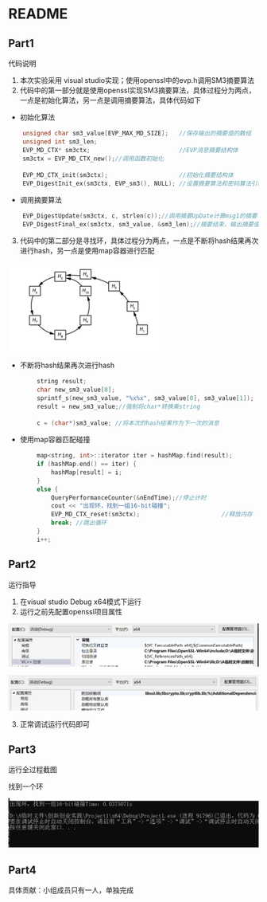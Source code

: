#  README

## Part1

代码说明

1. 本次实验采用 visual studio实现；使用openssl中的evp.h调用SM3摘要算法
1. 代码中的第一部分就是使用openssl实现SM3摘要算法，具体过程分为两点，一点是初始化算法，另一点是调用摘要算法，具体代码如下

* 初始化算法

```c++
 	unsigned char sm3_value[EVP_MAX_MD_SIZE];   //保存输出的摘要值的数组
    unsigned int sm3_len;
    EVP_MD_CTX* sm3ctx;                         //EVP消息摘要结构体
    sm3ctx = EVP_MD_CTX_new();//调用函数初始化

    EVP_MD_CTX_init(sm3ctx);                    //初始化摘要结构体
    EVP_DigestInit_ex(sm3ctx, EVP_sm3(), NULL); //设置摘要算法和密码算法引擎，这里密码算法使用sm3，算法引擎使用OpenSSL默认引擎即软算法
```

* 调用摘要算法

```c++
	EVP_DigestUpdate(sm3ctx, c, strlen(c));//调用摘要UpDate计算msg1的摘要
    EVP_DigestFinal_ex(sm3ctx, sm3_value, &sm3_len);//摘要结束，输出摘要值  
```

3. 代码中的第二部分是寻找环，具体过程分为两点，一点是不断将hash结果再次进行hash，另一点是使用map容器进行匹配

![image-20220730115418031](https://github.com/huayu519/Network-security-work/blob/main/images/image-20220730115418031.png)

* 不断将hash结果再次进行hash

```c++
		string result;
        char new_sm3_value[8];
        sprintf_s(new_sm3_value, "%x%x", sm3_value[0], sm3_value[1]);
        result = new_sm3_value;//强制将char*转换乘string

        c = (char*)sm3_value; //将本次的hash结果作为下一次的消息
```



* 使用map容器匹配碰撞

```c++
		map<string, int>::iterator iter = hashMap.find(result);
        if (hashMap.end() == iter) {
            hashMap[result] = i;
        }
        else {
            QueryPerformanceCounter(&nEndTime);//停止计时  
            cout << "出现环，找到一组16-bit碰撞";
            EVP_MD_CTX_reset(sm3ctx);                       //释放内存
            break; //跳出循环
        }
        i++;
```



## Part2

运行指导

1. 在visual studio  Debug x64模式下运行
2. 运行之前先配置openssl项目属性

![image-20220730111751368](https://github.com/huayu519/Network-security-work/blob/main/images/image-20220730111751368.png)



![image-20220730111819100](https://github.com/huayu519/Network-security-work/blob/main/images/image-20220730111819100.png)

3. 正常调试运行代码即可



## Part3

运行全过程截图

找到一个环

![image-20220730120028165](https://github.com/huayu519/Network-security-work/blob/main/images/image-20220730120028165.png)



## Part4

具体贡献：小组成员只有一人，单独完成



